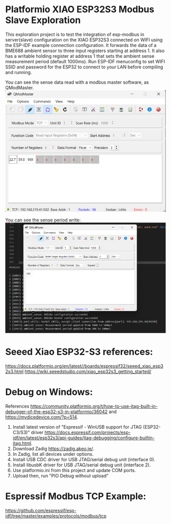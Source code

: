 # Platformio XIAO ESP32S3 Modbus Slave Exploration
This exploration project is to test the integration of esp-modbus in server(slave) configuration on the XIAO ESP32S3 connected on WIFI using the ESP-IDF example connection configuration.
It forwards the data of a BME688 ambient sensor to three input registers starting at address 1.
It also has a writable holding register at address 1 that sets the ambient sense measurement period (default 1000ms).
Run ESP-IDF menuconfig to set WIFI SSID and password for the ESP32 to connect to your LAN before compiling and running.

You can see the sense data read with a modbus master software, as QModMaster.
![QModMaster Test Sense Data Read](doc/QModMaster_Sense_Data_Read.png)

You can see the sense period write:
![QModMaster Test Sense Period Write](doc/QModMaster_Sense_Period_Write.png)

# Seeed Xiao ESP32-S3 references:
https://docs.platformio.org/en/latest//boards/espressif32/seeed_xiao_esp32s3.html
https://wiki.seeedstudio.com/xiao_esp32s3_getting_started/

# Debug on Windows:
References https://community.platformio.org/t/how-to-use-jtag-built-in-debugger-of-the-esp32-s3-in-platformio/36042 and https://mydicedevice.com/?p=514.
1. Install latest version of "Espressif - WinUSB support for JTAG (ESP32-C3/S3)" driver https://docs.espressif.com/projects/esp-idf/en/latest/esp32s3/api-guides/jtag-debugging/configure-builtin-jtag.html.
2. Download Zadig https://zadig.akeo.ie/.
3. In Zadig, list all devices under options.
4. Install USB CDC driver for USB JTAG/serial debug unit (interface 0).
5. Install libusbK driver for USB JTAG/serial debug unit (interface 2).
6. Use platformio.ini from this project and update COM ports.
7. Upload then, run "PIO Debug without upload"

# Espressif Modbus TCP Example:
https://github.com/espressif/esp-idf/tree/master/examples/protocols/modbus/tcp